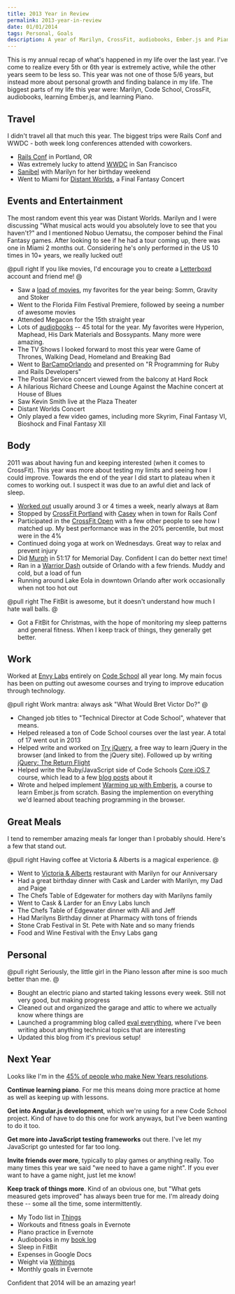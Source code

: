 ```yaml
---
title: 2013 Year in Review
permalink: 2013-year-in-review
date: 01/01/2014
tags: Personal, Goals
description: A year of Marilyn, CrossFit, audiobooks, Ember.js and Piano.
---
```


This is my annual recap of what's happened in my life over the last year. I've come to realize every 5th or 6th year is extremely active, while the other years seem to be less so. This year was not one of those 5/6 years, but instead more about personal growth and finding balance in my life. The biggest parts of my life this year were: Marilyn, Code School, CrossFit, audiobooks, learning Ember.js, and learning Piano.

## Travel

I didn't travel all that much this year. The biggest trips were Rails Conf and WWDC - both week long conferences attended with coworkers.

- [Rails Conf](http://railsconf.com/) in Portland, OR
- Was extremely lucky to attend [WWDC](/wwdc) in San Francisco
- [Sanibel](https://twitter.com/adamfortuna/status/365957862113021952) with Marilyn for her birthday weekend
- Went to Miami for [Distant Worlds](https://twitter.com/adamfortuna/status/404414324401520641), a Final Fantasy Concert

## Events and Entertainment

The most random event this year was Distant Worlds. Marilyn and I were discussing "What musical acts would you absolutely love to see that you haven't?" and I mentioned Nobuo Uematsu, the composer behind the Final Fantasy games. After looking to see if he had a tour coming up, there was one in Miami 2 months out. Considering he's only performed in the US 10 times in 10+ years, we really lucked out!

@pull right
If you like movies, I'd encourage you to create a [Letterboxd](http://letterboxd.com/) account and friend me!
@

* Saw a [load of movies](http://letterboxd.com/adamfortuna/year/2013/), my favorites for the year being: Somm, Gravity and Stoker
* Went to the Florida Film Festival Premiere, followed by seeing a number of awesome movies
* Attended Megacon for the 15th straight year
* Lots of [audiobooks](/books) -- 45 total for the year. My favorites were Hyperion, Maphead, His Dark Materials and Bossypants. Many more were amazing.
* The TV Shows I looked forward to most this year were Game of Thrones, Walking Dead, Homeland and Breaking Bad
* Went to [BarCampOrlando](https://twitter.com/adamfortuna/status/335839768439029761) and presented on "R Programming for Ruby and Rails Developers"
* The Postal Service concert viewed from the balcony at Hard Rock
* A hilarious Richard Cheese and Lounge Against the Machine concert at House of Blues
* Saw Kevin Smith live at the Plaza Theater
* Distant Worlds Concert
* Only played a few video games, including more Skyrim, Final Fantasy VI, Bioshock and Final Fantasy XII

## Body

2011 was about having fun and keeping interested (when it comes to CrossFit). This year was more about testing my limits and seeing how I could improve. Towards the end of the year I did start to plateau when it comes to working out. I suspect it was due to an awful diet and lack of sleep.

* [Worked out](/2-years-of-crossfit) usually around 3 or 4 times a week, nearly always at 8am
* Stopped by [CrossFit Portland](http://www.crossfitportland.com/) with [Casey](https://twitter.com/yeabuddy) when in town for Rails Conf
* Participated in the [CrossFit Open](http://evaleverything.com/2013/11/12/xkcd-style-graphs-with-r/) with a few other people to see how I matched up. My best performance was in the 20% percentile, but most were in the 4%
* Continued doing yoga at work on Wednesdays. Great way to relax and prevent injury
* Did [Murph](http://www.crossfit.com/mt-archive2/000881.html) in 51:17 for Memorial Day. Confident I can do better next time!
* Ran in a [Warrior Dash](https://twitter.com/adamfortuna/status/297775932167553024) outside of Orlando with a few friends. Muddy and cold, but a load of fun
* Running around Lake Eola in downtown Orlando after work occasionally when not too hot out

@pull right
The FitBit is awesome, but it doesn't understand how much I hate wall balls.
@

* Got a FitBit for Christmas, with the hope of monitoring my sleep patterns and general fitness. When I keep track of things, they generally get better.

## Work

Worked at [Envy Labs](http://envylabs.com) entirely on [Code School](http://codeschool.com) all year long. My main focus has been on putting out awesome courses and trying to improve education through technology.

@pull right
Work mantra: always ask "What Would Bret Victor Do?"
@

* Changed job titles to "Technical Director at Code School", whatever that means.
* Helped released a ton of Code School courses over the last year. A total of 17 went out in 2013
* Helped write and worked on [Try jQuery](http://try.jquery.com), a free way to learn jQuery in the browser (and linked to from the jQuery site). Followed up by writing [jQuery: The Return Flight](https://www.codeschool.com/courses/jquery-the-return-flight)
* Helped write the Ruby/JavaScript side of Code Schools [Core iOS 7](https://www.codeschool.com/courses/core-ios-7) course, which lead to a few [blog posts](http://evaleverything.com/2013/10/04/teaching-ios-7-at-codeschool/) about it
* Wrote and helped implement [Warming up with Emberjs](https://www.codeschool.com/courses/warming-up-with-emberjs), a course to learn Ember.js from scratch. Basing the implemention on everything we'd learned about teaching programming in the browser.

## Great Meals

I tend to remember amazing meals far longer than I probably should. Here's a few that stand out.

@pull right
Having coffee at Victoria & Alberts is a magical experience.
@

* Went to [Victoria & Alberts](http://victoria-alberts.com/) restaurant with Marilyn for our Anniversary
* Had a great birthday dinner with Cask and Larder with Marilyn, my Dad and Paige
* The Chefs Table of Edgewater for mothers day with Marilyns family
* Went to Cask & Larder for an Envy Labs lunch
* The Chefs Table of Edgewater dinner with Alli and Jeff
* Had Marilyns Birthday dinner at Pharmacy with tons of friends
* Stone Crab Festival in St. Pete with Nate and so many friends
* Food and Wine Festival with the Envy Labs gang

## Personal

@pull right
Seriously, the little girl in the Piano lesson after mine is soo much better than me.
@

* Bought an electric piano and started taking lessons every week. Still not very good, but making progress
* Cleaned out and organized the garage and attic to where we actually know where things are
* Launched a programming blog called [eval everything](http://evaleverything.com/), where I've been writing about anything technical topics that are interesting
* Updated this blog from it's previous setup!

## Next Year

Looks like I'm in the [45% of people who make New Years resolutions](http://www.statisticbrain.com/new-years-resolution-statistics/).

**Continue learning piano**. For me this means doing more practice at home as well as keeping up with lessons.

**Get into Angular.js development**, which we're using for a new Code School project. Kind of have to do this one for work anyways, but I've been wanting to do it too.

**Get more into JavaScript testing frameworks** out there. I've let my JavaScript go untested for far too long.

**Invite friends over more**, typically to play games or anything really. Too many times this year we said "we need to have a game night". If you ever want to have a game night, just let me know!

**Keep track of things more**. Kind of an obvious one, but "What gets measured gets improved" has always been true for me. I'm already doing these -- some all the time, some intermittently.

* My Todo list in [Things](http://culturedcode.com/things/)
* Workouts and fitness goals in Evernote
* Piano practice in Evernote
* Audiobooks in my [book log](/books)
* Sleep in FitBit
* Expenses in Google Docs
* Weight via [Withings](http://www.withings.com/en/scales)
* Monthly goals in Evernote

Confident that 2014 will be an amazing year!
